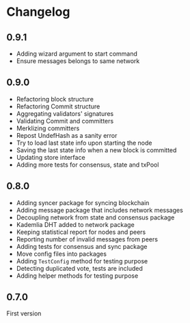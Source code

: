 # Changelog

## 0.9.1
- Adding wizard argument to start command
- Ensure messages belongs to same network

## 0.9.0
- Refactoring block structure
- Refactoring Commit structure
- Aggregating validators' signatures
- Validating Commit and committers
- Merklizing committers
- Repost UndefHash as a sanity error
- Try to load last state info upon starting the node
- Saving the last state info when a new block is committed
- Updating store interface
- Adding more tests for consensus, state and txPool

## 0.8.0
- Adding syncer package for syncing blockchain
- Adding message package that includes network messages
- Decoupling network from state and consensus package
- Kademlia DHT added to network package
- Keeping statistical report for nodes and peers
- Reporting number of invalid messages from peers
- Adding tests for consensus and sync package
- Move config files into packages
- Adding `TestConfig` method for testing purpose
- Detecting duplicated vote, tests are included
- Adding helper methods for testing purpose

## 0.7.0

 First version